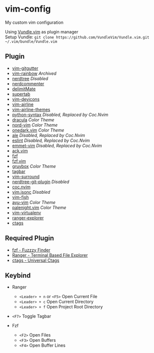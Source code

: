 # vim-config
My custom vim configuration

Using [Vundle.vim](https://github.com/VundleVim/Vundle.vim) as plugin manager \
Setup Vundle: ```git clone https://github.com/VundleVim/Vundle.vim.git ~/.vim/bundle/Vundle.vim```

## Plugin
- [vim-gitgutter](https://github.com/airblade/vim-gitgutter)
- [vim-rainbow](https://github.com/frazrepo/vim-rainbow) *Archived*
- [nerdtree](https://github.com/preservim/nerdtree) *Disabled*
- [nerdcommenter](https://github.com/preservim/nerdcommenter)
- [delimitMate](https://github.com/Raimondi/delimitMate)
- [supertab](https://github.com/ervandew/supertab)
- [vim-devicons](https://github.com/ryanoasis/vim-devicons)
- [vim-airline](https://github.com/vim-airline/vim-airline)
- [vim-airline-themes](https://github.com/vim-airline/vim-airline)
- [python-syntax](https://github.com/vim-python/python-syntax) *Disabled, Replaced by Coc.Nvim*
- [dracula](https://draculatheme.com/vim) *Color Theme*
- [nord-vim](https://github.com/arcticicestudio/nord-vim) *Color Theme*
- [onedark.vim](https://github.com/joshdick/onedark.vim) *Color Theme*
- [ale](https://github.com/dense-analysis/ale) *Disabled, Replaced by Coc.Nvim*
- [eslint](https://vimawesome.com/plugin/eslint) *Disabled, Replaced by Coc.Nvim*
- [emmet-vim](https://github.com/mattn/emmet-vim) *Disabled, Replaced by Coc.Nvim*
- [ack.vim](https://github.com/mileszs/ack.vim)
- [fzf](https://github.com/junegunn/fzf/blob/master/README-VIM.md)
- [fzf.vim](https://github.com/junegunn/fzf.vim)
- [gruvbox](https://github.com/morhetz/gruvbox) *Color Theme*
- [tagbar](https://github.com/preservim/tagbar)
- [vim-surround](https://github.com/tpope/vim-surround)
- [nerdtree-git-plugin](https://github.com/Xuyuanp/nerdtree-git-plugin) *Disabled*
- [coc.nvim](https://github.com/neoclide/coc.nvim)
- [vim.jsonc](https://github.com/kevinoid/vim-jsonc) *Disabled*
- [vim-fish](https://github.com/dag/vim-fish)
- [ayu-vim](https://github.com/ayu-theme/ayu-vim) *Color Theme*
- [palenight.vim](https://github.com/drewtempelmeyer/palenight.vim) *Color Theme*
- [vim-virtualenv](https://github.com/jmcantrell/vim-virtualenv)
- [ranger-explorer](https://github.com/iberianpig/ranger-explorer.vim)
- [ctags](https://vimawesome.com/plugin/ctags)

## Required Plugin
- [fzf - Fuzzzy Finder](https://github.com/junegunn/fzf)
- [Ranger - Terminal Based File Explorer](https://github.com/ranger/ranger)
- [ctags - Universal Ctags](https://github.com/universal-ctags/ctags)

## Keybind
- Ranger
  * `<Leader> + n` or `<F5>` Open Current File
  * `<Leader> + c` Open Current Directory
  * `<Leader> + f` Open Project Root Directory

- `<F7>` Toggle Tagbar
- Fzf
  * `<F2>` Open Files
  * `<F3>` Open Buffers
  * `<F4>` Open Buffer Lines

